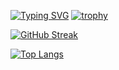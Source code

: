 [![Typing SVG](https://readme-typing-svg.herokuapp.com?color=%2336BCF7&lines=Computer+science+student)](https://git.io/typing-svg)
[![trophy](https://github-profile-trophy.vercel.app/?username=GrandF17)](https://github.com/ryo-ma/github-profile-trophy)

[![GitHub Streak](https://github-readme-streak-stats.herokuapp.com/?user=GrandF17)](https://git.io/streak-stats)

[![Top Langs](https://github-readme-stats.vercel.app/api/top-langs/?username=GrandF17&layout=compact)](https://github.com/anuraghazra/github-readme-stats)
<!--
**GrandF17/GrandF17** is a ✨ _special_ ✨ repository because its `README.md` (this file) appears on your GitHub profile.

Here are some ideas to get you started:

- 🔭 I’m currently working on ...
- 🌱 I’m currently learning ...
- 👯 I’m looking to collaborate on ...
- 🤔 I’m looking for help with ...
- 💬 Ask me about ...
- 📫 How to reach me: ...
- 😄 Pronouns: ...
- ⚡ Fun fact: ...
-->
